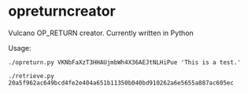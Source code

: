# opreturncreator
Vulcano OP_RETURN creator. Currently written in Python

Usage: 

```./opreturn.py VKNbFaXzT3HHAUjmbWh4X36AEJtNLHiPue 'This is a test.'```

```./retrieve.py 20a5f962ac649bcd4fe2e404a651b11350b040bd910262a6e5655a887ac605ec```
